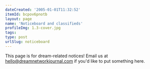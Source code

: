 ```yaml
---
dateCreated: '2005-01-01T11:32:52'
itemId: bcpov6pnotb
layout: page
name: 'Noticeboard and classifieds'
profileImg: 1.3-cover.jpg
tags:
type: post
urlSlug: noticeboard
---
```


This page is for dream-related notices! Email us at hello@dreamnetworkjournal.com if you'd like to put something here. 